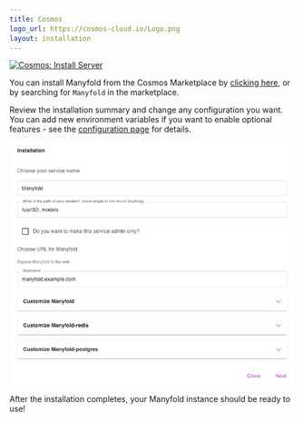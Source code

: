 ```yaml
---
title: Cosmos
logo_url: https://cosmos-cloud.io/Logo.png
layout: installation
---
```


[![Cosmos: Install Server](https://img.shields.io/badge/Cosmos-Install%20Server-violet)](https://cosmos-cloud.io/proxy#cosmos-ui/market-listing/cosmos-cloud/Manyfold)

You can install Manyfold from the Cosmos Marketplace by [clicking here](https://cosmos-cloud.io/proxy#cosmos-ui/market-listing/cosmos-cloud/Manyfold), or by searching for `Manyfold` in the marketplace.

Review the installation summary and change any configuration you want. You can add new environment variables if you want to enable optional features - see the [configuration page](/sysadmin/configuration.html) for details.

![Cosmos installation dialog](/images/get-started/cosmos.png)

After the installation completes, your Manyfold instance should be ready to use!

